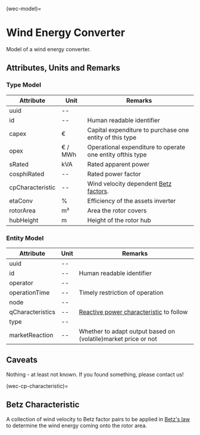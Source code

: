 (wec-model)=

# Wind Energy Converter

Model of a wind energy converter.

## Attributes, Units and Remarks

### Type Model

| Attribute        | Unit    | Remarks                                                             |
| ---------------- | ------- | ------------------------------------------------------------------- |
| uuid             | --      |                                                                     |
| id               | --      | Human readable identifier                                           |
| capex            | €       | Capital expenditure to purchase one entity of this type             |
| opex             | € / MWh | Operational expenditure to operate one entity ofthis type           |
| sRated           | kVA     | Rated apparent power                                                |
| cosphiRated      | --      | Rated power factor                                                  |
| cpCharacteristic | --      | Wind velocity dependent [Betz factors](wec_cp_characteristic). |
| etaConv          | %       | Efficiency of the assets inverter                                   |
| rotorArea        | m²      | Area the rotor covers                                               |
| hubHeight        | m       | Height of the rotor hub                                             |

### Entity Model

| Attribute        | Unit | Remarks                                                                              |
| ---------------- | ---- | ------------------------------------------------------------------------------------ |
| uuid             | --   |                                                                                      |
| id               | --   | Human readable identifier                                                            |
| operator         | --   |                                                                                      |
| operationTime    | --   | Timely restriction of operation                                                      |
| node             | --   |                                                                                      |
| qCharacteristics | --   | [Reactive power characteristic](participant_general_q_characteristic) to follow |
| type             | --   |                                                                                      |
| marketReaction   | --   | Whether to adapt output based on (volatile)market price or not                       |

## Caveats

Nothing - at least not known.
If you found something, please contact us!

(wec-cp-characteristic)=

## Betz Characteristic

A collection of wind velocity to Betz factor pairs to be applied in
[Betz's law](https://en.wikipedia.org/wiki/Betz's_law) to determine the wind energy coming onto the rotor area.
